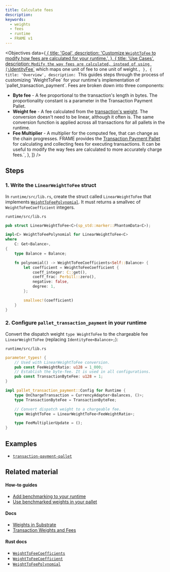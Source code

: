 ```yaml
---
title: Calculate fees
description:
keywords:
  - weights
  - fees
  - runtime
  - FRAME v1
---
```


<Objectives
  data={[
    {
      title: 'Goal',
      description:
        'Customize `WeightToFee` to modify how fees are calculated for your runtime.',
    },
    {
      title: 'Use Cases',
      description: `Modify the way fees are calculated, instead of using [\`IdentityFee\`](/rustdocs/latest/frame_support/weights/struct.IdentityFee.html) which maps one unit of fee to one unit of weight.`,
    },
    {
      title: 'Overview',
      description: `This guides steps through the process of customizing \`WeightToFee\` for your runtime's implementation of \`pallet_transaction_payment\`.
		Fees are broken down into three components:
- **Byte fee** - A fee proportional to the transaction's length in bytes. The proportionality 
constant is a parameter in the Transaction Payment Pallet.
- **Weight fee** - A fee calculated from the [transaction's weight](/v3/runtime/weights-and-fees). The conversion doesn't 
need to be linear, although it often is. The same conversion function is applied across all 
transactions for all pallets in the runtime.
- **Fee Multiplier** - A multiplier for the computed fee, that can change as the chain progresses.
FRAME provides the [Transaction Payment Pallet](/rustdocs/latest/pallet_transaction_payment/index.html)
for calculating and collecting fees for executing transactions. It can be useful to modify 
the way fees are calculated to more accurately charge fees.`,
    },
  ]}
/>

## Steps

### 1. Write the `LinearWeightToFee` struct

In `runtime/src/lib.rs`, create the struct called `LinearWeightToFee` that implements
[`WeightToFeePolynomial`](/rustdocs/latest/frame_support/weights/trait.WeightToFeePolynomial.html).
It must returns a smallvec of `WeightToFeeCoefficient` integers.

`runtime/src/lib.rs`

```rust
pub struct LinearWeightToFee<C>(sp_std::marker::PhantomData<C>);

impl<C> WeightToFeePolynomial for LinearWeightToFee<C>
where
	C: Get<Balance>,
{
	type Balance = Balance;

	fn polynomial() -> WeightToFeeCoefficients<Self::Balance> {
		let coefficient = WeightToFeeCoefficient {
			coeff_integer: C::get(),
			coeff_frac: Perbill::zero(),
			negative: false,
			degree: 1,
		};

		smallvec!(coefficient)
	}
}
```

### 2. Configure `pallet_transaction_payment` in your runtime

Convert the dispatch weight
`type WeightToFee` to the chargeable fee `LinearWeightToFee` (replacing `IdentityFee<Balance>;`):

`runtime/src/lib.rs`

```rust
parameter_types! {
    // Used with LinearWeightToFee conversion.
	pub const FeeWeightRatio: u128 = 1_000;
	// Establish the byte-fee. It is used in all configurations.
	pub const TransactionByteFee: u128 = 1;
}

impl pallet_transaction_payment::Config for Runtime {
	type OnChargeTransaction = CurrencyAdapter<Balances, ()>;
	type TransactionByteFee = TransactionByteFee;

	// Convert dispatch weight to a chargeable fee.
	type WeightToFee = LinearWeightToFee<FeeWeightRatio>;

	type FeeMultiplierUpdate = ();
}
```

## Examples

- [`transaction-payment-pallet`][transaction-frame]

## Related material

#### How-to guides

- [Add benchmarking to your runtime](/how-to-guides/v3/weights/add-benchmarking)
- [Use benchmarked weights in your pallet](/how-to-guides/v3/weights/use-benchmark-weights)

#### Docs

- [Weights in Substrate](/v3/concepts/weight)
- [Transaction Weights and Fees](/v3/runtime/weights-and-fees)

#### Rust docs

- [`WeightToFeeCoefficients`](/rustdocs/latest/frame_support/weights/type.WeightToFeeCoefficients.html)
- [`WeightToFeeCoefficient`](/rustdocs/latest/frame_support/weights/type.WeightToFeeCoefficient.html)
- [`WeightToFeePolynomial`](/rustdocs/latest/frame_support/weights/trait.WeightToFeePolynomial.html)

[transaction-frame]: https://github.com/paritytech/substrate/tree/master/frame/transaction-payment
